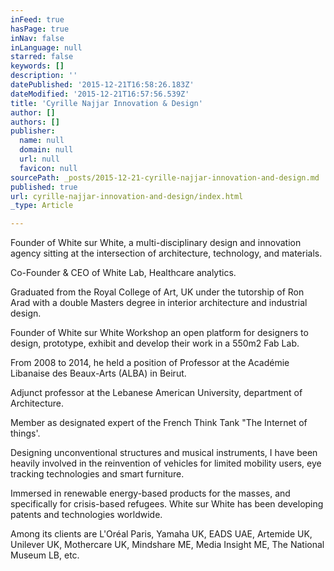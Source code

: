 ```yaml
---
inFeed: true
hasPage: true
inNav: false
inLanguage: null
starred: false
keywords: []
description: ''
datePublished: '2015-12-21T16:58:26.183Z'
dateModified: '2015-12-21T16:57:56.539Z'
title: 'Cyrille Najjar Innovation & Design'
author: []
authors: []
publisher:
  name: null
  domain: null
  url: null
  favicon: null
sourcePath: _posts/2015-12-21-cyrille-najjar-innovation-and-design.md
published: true
url: cyrille-najjar-innovation-and-design/index.html
_type: Article

---
```

Founder of White sur White, a multi-disciplinary design and innovation
agency sitting at the intersection of architecture, technology, and materials. 

Co-Founder
& CEO of White Lab, Healthcare analytics.

Graduated
from the Royal College of Art, UK under the tutorship of Ron Arad with a double
Masters degree in interior architecture and industrial design. 

Founder
of  White sur White Workshop an open platform for designers to design, prototype, exhibit and
develop their work in a 550m2 Fab Lab.

From
2008 to 2014, he held a position of Professor at the Académie Libanaise des
Beaux-Arts (ALBA) in Beirut.

Adjunct
professor at the Lebanese American University, department of Architecture.

Member
as designated expert of the French Think Tank "The Internet of things'. 

Designing
unconventional structures and musical instruments, I have been heavily involved
in the reinvention of vehicles for limited mobility users, eye tracking
technologies and smart furniture. 

Immersed
in renewable energy-based products for the masses, and specifically for
crisis-based refugees. White sur White has been developing patents and
technologies worldwide. 

Among
its clients are L'Oréal Paris, Yamaha UK, EADS UAE, Artemide UK, Unilever UK,
Mothercare UK, Mindshare ME, Media Insight ME, The National Museum LB, etc.